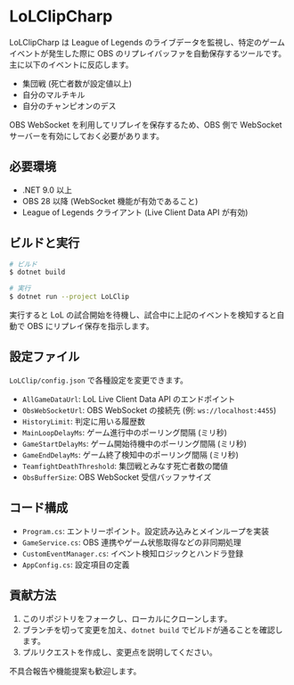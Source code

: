 # LoLClipCharp

LoLClipCharp は League of Legends のライブデータを監視し、特定のゲームイベントが発生した際に OBS のリプレイバッファを自動保存するツールです。主に以下のイベントに反応します。

- 集団戦 (死亡者数が設定値以上)
- 自分のマルチキル
- 自分のチャンピオンのデス

OBS WebSocket を利用してリプレイを保存するため、OBS 側で WebSocket サーバーを有効にしておく必要があります。

## 必要環境

- .NET 9.0 以上
- OBS 28 以降 (WebSocket 機能が有効であること)
- League of Legends クライアント (Live Client Data API が有効)

## ビルドと実行

```bash
# ビルド
$ dotnet build

# 実行
$ dotnet run --project LoLClip
```

実行すると LoL の試合開始を待機し、試合中に上記のイベントを検知すると自動で OBS にリプレイ保存を指示します。

## 設定ファイル

`LoLClip/config.json` で各種設定を変更できます。

- `AllGameDataUrl`: LoL Live Client Data API のエンドポイント
- `ObsWebSocketUrl`: OBS WebSocket の接続先 (例: `ws://localhost:4455`)
- `HistoryLimit`: 判定に用いる履歴数
- `MainLoopDelayMs`: ゲーム進行中のポーリング間隔 (ミリ秒)
- `GameStartDelayMs`: ゲーム開始待機中のポーリング間隔 (ミリ秒)
- `GameEndDelayMs`: ゲーム終了検知中のポーリング間隔 (ミリ秒)
- `TeamfightDeathThreshold`: 集団戦とみなす死亡者数の閾値
- `ObsBufferSize`: OBS WebSocket 受信バッファサイズ

## コード構成

- `Program.cs`: エントリーポイント。設定読み込みとメインループを実装
- `GameService.cs`: OBS 連携やゲーム状態取得などの非同期処理
- `CustomEventManager.cs`: イベント検知ロジックとハンドラ登録
- `AppConfig.cs`: 設定項目の定義

## 貢献方法

1. このリポジトリをフォークし、ローカルにクローンします。
2. ブランチを切って変更を加え、`dotnet build` でビルドが通ることを確認します。
3. プルリクエストを作成し、変更点を説明してください。

不具合報告や機能提案も歓迎します。

